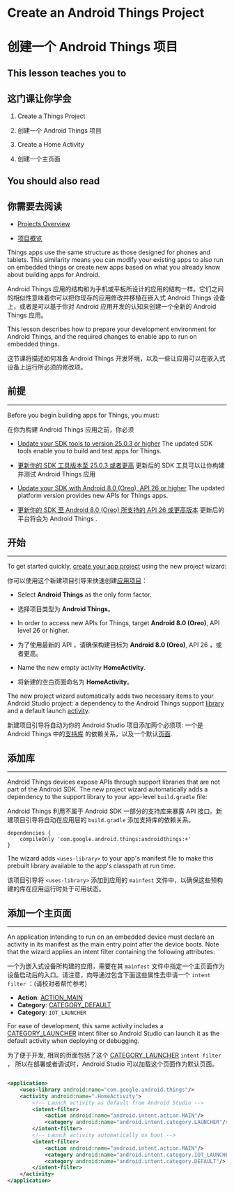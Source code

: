 # Create an Android Things Project

# 创建一个 Android Things 项目

## This lesson teaches you to

## 这门课让你学会

1.  Create a Things Project

1. 创建一个 Android Things 项目

2.  Create a Home Activity

2. 创建一个主页面

## You should also read

## 你需要去阅读

*   [Projects Overview](https://developer.android.google.cn/studio/projects/index.html)

* [项目概览](https://developer.android.google.cn/studio/projects/index.html)


Things apps use the same structure as those designed for phones and tablets. This similarity means you can modify your existing apps to also run on embedded things or create new apps based on what you already know about building apps for Android.

Android Things 应用的结构和为手机或平板所设计的应用的结构一样。它们之间的相似性意味着你可以把你现存的应用修改并移植在嵌入式 Android Things 设备上，或者是可以基于你对 Android 应用开发的认知来创建一个全新的 Android Things 应用。

This lesson describes how to prepare your development environment for Android Things, and the required changes to enable app to run on embedded things.

这节课将描述如何准备 Android Things 开发环境，以及一些让应用可以在嵌入式设备上运行所必须的修改项。

## 前提

* * *

Before you begin building apps for Things, you must:

在你为构建 Android Things 应用之前，你必须

*   [Update your SDK tools to version 25.0.3 or higher](https://developer.android.google.cn/studio/intro/update.html#sdk-manager) The updated SDK tools enable you to build and test apps for Things.

*   [更新你的 SDK 工具版本至 25.0.3 或者更高](https://developer.android.google.cn/studio/intro/update.html#sdk-manager) 更新后的 SDK 工具可以让你构建并测试 Android Things 应用

*   [Update your SDK with Android 8.0 (Oreo), API 26 or higher](https://developer.android.google.cn/studio/intro/update.html#sdk-manager) The updated platform version provides new APIs for Things apps.

*   [更新你的 SDK 至 Android 8.0 (Oreo) 所支持的 API 26 或更高版本](https://developer.android.google.cn/studio/intro/update.html#sdk-manager) 更新后的平台将会为 Android Things .

## 开始

* * *

To get started quickly, [create your app project](https://developer.android.google.cn/studio/projects/create-project.html) using the new project wizard:

你可以使用这个新建项目引导来快速创建[应用项目](https://developer.android.google.cn/studio/projects/create-project.html)：

*   Select **Android Things** as the only form factor.

* 选择项目类型为 **Android Things**。

*   In order to access new APIs for Things, target **Android 8.0 (Oreo)**, API level 26 or higher.

* 为了使用最新的 API ，请确保构建目标为 **Android 8.0 (Oreo)**, API 26 ，或者更高。

*   Name the new empty activity **HomeActivity**.

* 将新建的空白页面命名为 **HomeActivity**。


The new project wizard automatically adds two necessary items to your Android Studio project: a dependency to the Android Things support [library](#library) and a default launch [activity](#activity).

新建项目引导将自动为你的 Android Studio 项目添加两个必须项: 一个是 Android Things 中的[支持库](#library) 的依赖关系，以及一个默认[页面](#activity).

## 添加库

* * *

Android Things devices expose APIs through support libraries that are not part of the Android SDK. The new project wizard automatically adds a dependency to the support library to your app-level `build.gradle` file:

Android Things 利用不属于 Android SDK 一部分的支持库来暴露 API 接口。新建项目引导将自动在应用层的 `build.gradle` 添加支持库的依赖关系。

```
dependencies {
    compileOnly 'com.google.android.things:androidthings:+'    
}
```

The wizard adds `<uses-library>` to your app's manifest file to make this prebuilt library available to the app's classpath at run time.

该项目引导将 `<uses-library>` 添加到应用的 `mainfest` 文件中，以确保这些预构建的库在应用运行时处于可用状态。

## 添加一个主页面

* * *

An application intending to run on an embedded device must declare an activity in its manifest as the main entry point after the device boots. Note that the wizard applies an intent filter containing the following attributes:

一个为嵌入式设备所构建的应用，需要在其 `mainfest` 文件中指定一个主页面作为设备启动后的入口。请注意，向导通过包含下面这些属性去申请一个 `intent filter` ：(请校对者帮忙参考)

*   **Action**: [ACTION_MAIN](https://developer.android.google.cn/reference/android/content/Intent.html#ACTION_MAIN)
*   **Category**: [CATEGORY_DEFAULT](https://developer.android.google.cn/reference/android/content/Intent.html#CATEGORY_DEFAULT)
*   **Category**: `IOT_LAUNCHER`

For ease of development, this same activity includes a [CATEGORY_LAUNCHER](https://developer.android.google.cn/reference/android/content/Intent.html#CATEGORY_LAUNCHER) intent filter so Android Studio can launch it as the default activity when deploying or debugging.

为了便于开发, 相同的页面包括了这个 [CATEGORY_LAUNCHER](https://developer.android.google.cn/reference/android/content/Intent.html#CATEGORY_LAUNCHER) `intent filter` ， 所以在部署或者调试时，Android Studio 可以加载这个页面作为默认页面。

~~~xml

<application>    
    <uses-library android:name="com.google.android.things"/>    
    <activity android:name=".HomeActivity">        
        <!-- Launch activity as default from Android Studio -->        
        <intent-filter>            
            <action android:name="android.intent.action.MAIN"/>            
            <category android:name="android.intent.category.LAUNCHER"/>        
        </intent-filter>        
        <!-- Launch activity automatically on boot -->        
        <intent-filter>            
            <action android:name="android.intent.action.MAIN"/>            
            <category android:name="android.intent.category.IOT_LAUNCHER"/>            
            <category android:name="android.intent.category.DEFAULT"/>        
        </intent-filter>    
    </activity>
</application>

~~~

